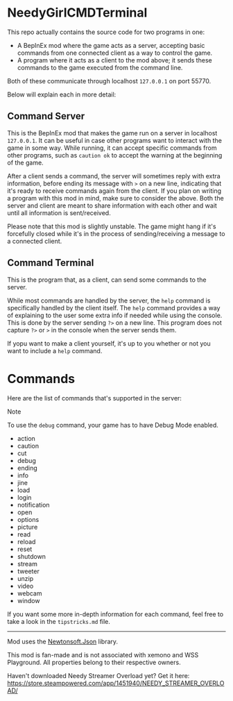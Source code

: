 # NeedyGirlCMDTerminal

This repo actually contains the source code for two programs in one:

- A BepInEx mod where the game acts as a server, accepting basic commands from one connected client as a way to control the game.
- A program where it acts as a client to the mod above; it sends these commands to the game executed from the command line.

Both of these communicate through localhost `127.0.0.1` on port 55770.

Below will explain each in more detail:

## Command Server

This is the BepInEx mod that makes the game run on a server in localhost `127.0.0.1`.
It can be useful in case other programs want to interact with the game in some way.
While running, it can accept specific commands from other programs, such as `caution ok` to accept the warning at the beginning of the game.

After a client sends a command, the server will sometimes reply with extra information, before ending its message with `>` on a new line, indicating that it's ready to receive commands again from the client.
If you plan on writing a program with this mod in mind, make sure to consider the above. Both the server and client are meant to share information with each other and wait until all information is sent/received.

Please note that this mod is slightly unstable. The game might hang if it's forcefully closed while it's in the process of sending/receiving a message to a connected client.

## Command Terminal

This is the program that, as a client, can send some commands to the server.

While most commands are handled by the server, the `help` command is specifically handled by the client itself. 
The `help` command provides a way of explaining to the user some extra info if needed while using the console.
This is done by the server sending `?>` on a new line. This program does not capture `?>` or `>` in the console when the server sends them.

If yopu want to make a client yourself, it's up to you whether or not you want to include a `help` command.

# Commands

Here are the list of commands that's supported in the server:

> [!NOTE]
> To use the `debug` command, your game has to have Debug Mode enabled. 

- action
- caution
- cut
- debug
- ending
- info
- jine
- load
- login
- notification
- open
- options
- picture
- read
- reload
- reset
- shutdown
- stream
- tweeter
- unzip
- video
- webcam 
- window

If you want some more in-depth information for each command, feel free to take a look in the `tipstricks.md` file.

------

Mod uses the [Newtonsoft.Json](https://github.com/JamesNK/Newtonsoft.Json) library.


This mod is fan-made and is not associated with xemono and WSS Playground. All properties belong to their respective owners.

Haven't downloaded Needy Streamer Overload yet? Get it here: https://store.steampowered.com/app/1451940/NEEDY_STREAMER_OVERLOAD/
